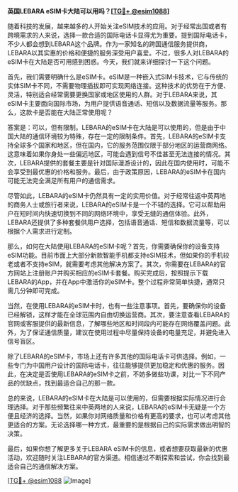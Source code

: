 **英国LEBARA eSIM卡大陆可以用吗？[[TG💪+ @esim1088](https://t.me/s/esim1088)]**

随着科技的发展，越来越多的人开始关注eSIM技术的应用。对于经常出国或者有跨境需求的人来说，选择一款合适的国际电话卡显得尤为重要。提到国际电话卡，不少人都会想到LEBARA这个品牌。作为一家知名的跨国通信服务提供商，LEBARA以其实惠的价格和便捷的服务深受用户喜爱。不过，很多人对LEBARA的eSIM卡在大陆是否可用感到困惑。今天，我们就来详细探讨一下这个问题。

首先，我们需要明确什么是eSIM卡。eSIM是一种嵌入式SIM卡技术，它与传统的实体SIM卡不同，不需要物理插拔即可实现网络连接。这种技术的优势在于方便、灵活，特别适合经常需要更换国家或地区使用的人群。对于LEBARA来说，其eSIM卡主要面向国际市场，为用户提供语音通话、短信以及数据流量等服务。那么，这款卡是否能在大陆正常使用呢？

答案是：可以，但有限制。LEBARA的eSIM卡在大陆是可以使用的，但是由于中国大陆的通信环境较为特殊，存在一定的限制条件。首先，LEBARA的eSIM卡支持全球多个国家和地区，但在国内，它的服务范围仅限于部分地区的运营商网络。这意味着如果你身处一些偏远地区，可能会遇到信号不佳甚至无法连接的情况。其次，LEBARA提供的套餐主要是针对国际漫游设计的，因此在国内使用时，可能不会享受到最优惠的价格和服务。最后，由于政策原因，LEBARA的eSIM卡在国内可能无法完全满足所有用户的通信需求。

尽管如此，LEBARA的eSIM卡仍然具有一定的实用价值。对于经常往返中英两地的商务人士或旅行者来说，LEBARA的eSIM卡是一个不错的选择。它可以帮助用户在短时间内快速切换到不同的网络环境中，享受无缝的通信体验。此外，LEBARA还提供了多种套餐供用户选择，包括语音通话、短信和数据流量等，可以根据个人需求进行定制。

那么，如何在大陆使用LEBARA的eSIM卡呢？首先，你需要确保你的设备支持eSIM功能。目前市面上大部分新款智能手机都支持eSIM技术，但如果你的手机较老或者不支持eSIM，就需要考虑其他解决方案了。其次，你需要在LEBARA的官方网站上注册账户并购买相应的eSIM卡套餐。购买完成后，按照提示下载LEBARA的App，并在App中激活你的eSIM卡。整个过程非常简单快捷，通常只需几分钟即可完成。

当然，在使用LEBARA的eSIM卡时，也有一些注意事项。首先，要确保你的设备已经解锁，这样才能在全球范围内自由切换运营商。其次，要注意查看LEBARA的官网或客服提供的最新信息，了解哪些地区和时间段内可能存在网络覆盖问题。此外，为了保证通信质量，建议在使用过程中尽量保持设备的电量充足，并避免进入信号盲区。

除了LEBARA的eSIM卡，市场上还有许多其他的国际电话卡可供选择。例如，一些专门为中国用户设计的国际电话卡，往往能够提供更加稳定和优惠的服务。因此，在决定是否使用LEBARA的eSIM卡之前，不妨多做些功课，对比一下不同产品的优缺点，找到最适合自己的那一款。

总的来说，LEBARA的eSIM卡在大陆是可以使用的，但需要根据实际情况进行合理选择。对于那些频繁往来中英两地的人来说，LEBARA的eSIM卡无疑是一个方便且经济的选择。当然，如果你对网络质量和价格有更高的要求，也可以考虑其他更适合的方案。无论选择哪一种方式，最重要的是根据自己的实际需求做出明智的决策。

最后，如果你想了解更多关于LEBARA eSIM卡的信息，或者想要获取最新的优惠活动，欢迎随时关注LEBARA的官方渠道。相信通过不断探索和尝试，你会找到最适合自己的通信解决方案。

[[TG💪+ @esim1088](https://t.me/s/esim1088) ![Image](https://i.postimg.cc/4NQfJmqS/Snipaste-2025-05-13-00-14-12.png)]